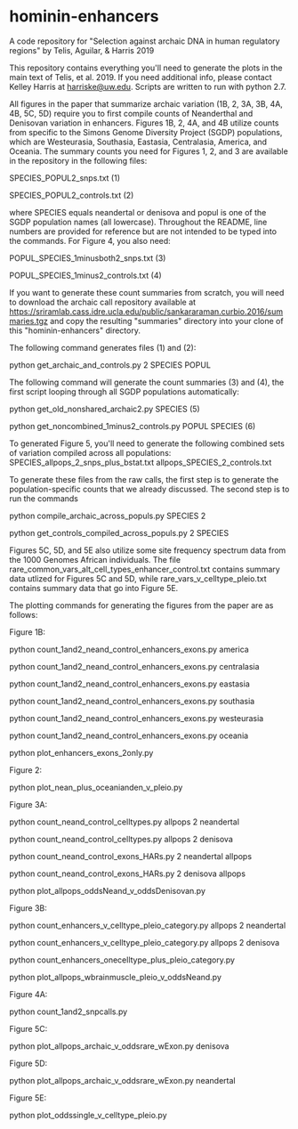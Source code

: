 # hominin-enhancers
A code repository for "Selection against archaic DNA in human regulatory regions" by Telis, Aguilar, &amp; Harris 2019

This repository contains everything you'll need to generate the plots in the main text of Telis, et al. 2019. If you need additional info, please contact Kelley Harris at harriske@uw.edu. Scripts are written to run with python 2.7.

All figures in the paper that summarize archaic variation (1B, 2, 3A, 3B, 4A, 4B, 5C, 5D) require you to first compile counts of Neanderthal and Denisovan variation in enhancers. Figures 1B, 2, 4A, and 4B utilize counts from specific to the Simons Genome Diversity Project (SGDP) populations, which are Westeurasia, Southasia, Eastasia, Centralasia, America, and Oceania. The summary counts you need for Figures 1, 2, and 3 are available in the repository in the following files:

  SPECIES_POPUL2_snps.txt (1)
  
  SPECIES_POPUL2_controls.txt (2)
  
where SPECIES equals neandertal or denisova and popul is one of the SGDP population names (all lowercase). Throughout the README, line numbers are provided for reference but are not intended to be typed into the commands. For Figure 4, you also need:

  POPUL_SPECIES_1minusboth2_snps.txt (3)
  
  POPUL_SPECIES_1minus2_controls.txt (4)

If you want to generate these count summaries from scratch, you will need to download the archaic call repository available at https://sriramlab.cass.idre.ucla.edu/public/sankararaman.curbio.2016/summaries.tgz and copy the resulting "summaries" directory into your clone of this "hominin-enhancers" directory. 

The following command generates files (1) and (2):

  python get_archaic_and_controls.py 2 SPECIES POPUL

The following command will generate the count summaries (3) and (4), the first script looping through all SGDP populations automatically:

  python get_old_nonshared_archaic2.py SPECIES (5)
  
  python get_noncombined_1minus2_controls.py POPUL SPECIES (6)
  
To generated Figure 5, you'll need to generate the following combined sets of variation compiled across all populations:
  SPECIES_allpops_2_snps_plus_bstat.txt
  allpops_SPECIES_2_controls.txt
  
To generate these files from the raw calls, the first step is to generate the population-specific counts that we already discussed. The second step is to run the commands

  python compile_archaic_across_populs.py SPECIES 2
  
  python get_controls_compiled_across_populs.py 2 SPECIES

Figures 5C, 5D, and 5E also utilize some site frequency spectrum data from the 1000 Genomes African individuals. The file rare_common_vars_alt_cell_types_enhancer_control.txt contains summary data utlized for Figures 5C and 5D, while rare_vars_v_celltype_pleio.txt contains summary data that go into Figure 5E. 

The plotting commands for generating the figures from the paper are as follows:

Figure 1B:

  python count_1and2_neand_control_enhancers_exons.py america
  
  python count_1and2_neand_control_enhancers_exons.py centralasia
  
  python count_1and2_neand_control_enhancers_exons.py eastasia
  
  python count_1and2_neand_control_enhancers_exons.py southasia  
  
  python count_1and2_neand_control_enhancers_exons.py westeurasia
  
  python count_1and2_neand_control_enhancers_exons.py oceania
  
  python plot_enhancers_exons_2only.py

Figure 2:

  python plot_nean_plus_oceanianden_v_pleio.py 

Figure 3A:

  python count_neand_control_celltypes.py allpops 2 neandertal
  
  python count_neand_control_celltypes.py allpops 2 denisova
  
  python count_neand_control_exons_HARs.py 2 neandertal allpops
  
  python count_neand_control_exons_HARs.py 2 denisova allpops
  
  python plot_allpops_oddsNeand_v_oddsDenisovan.py
  
Figure 3B:

  python count_enhancers_v_celltype_pleio_category.py allpops 2 neandertal
  
  python count_enhancers_v_celltype_pleio_category.py allpops 2 denisova
  
  python count_enhancers_onecelltype_plus_pleio_category.py
  
  python plot_allpops_wbrainmuscle_pleio_v_oddsNeand.py

Figure 4A:

  python count_1and2_snpcalls.py

Figure 5C:

  python plot_allpops_archaic_v_oddsrare_wExon.py denisova

Figure 5D:

  python plot_allpops_archaic_v_oddsrare_wExon.py neandertal 
  
Figure 5E:

  python plot_oddssingle_v_celltype_pleio.py
  
